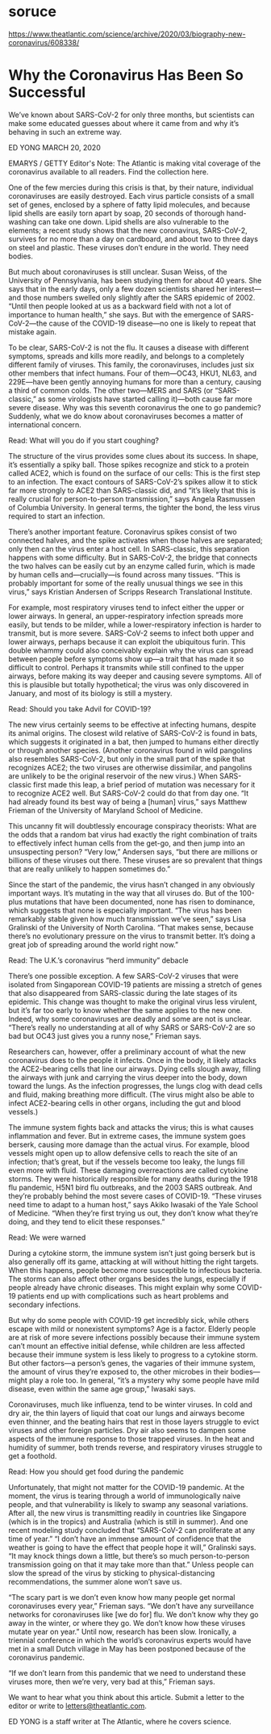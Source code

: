 # soruce

https://www.theatlantic.com/science/archive/2020/03/biography-new-coronavirus/608338/

# Why the Coronavirus Has Been So Successful
We’ve known about SARS-CoV-2 for only three months, but scientists can make some educated guesses about where it came from and why it’s behaving in such an extreme way.

ED YONG
MARCH 20, 2020

EMARYS / GETTY
Editor's Note: The Atlantic is making vital coverage of the coronavirus available to all readers. Find the collection here.

One of the few mercies during this crisis is that, by their nature, individual coronaviruses are easily destroyed. Each virus particle consists of a small set of genes, enclosed by a sphere of fatty lipid molecules, and because lipid shells are easily torn apart by soap, 20 seconds of thorough hand-washing can take one down. Lipid shells are also vulnerable to the elements; a recent study shows that the new coronavirus, SARS-CoV-2, survives for no more than a day on cardboard, and about two to three days on steel and plastic. These viruses don’t endure in the world. They need bodies.

But much about coronaviruses is still unclear. Susan Weiss, of the University of Pennsylvania, has been studying them for about 40 years. She says that in the early days, only a few dozen scientists shared her interest—and those numbers swelled only slightly after the SARS epidemic of 2002. “Until then people looked at us as a backward field with not a lot of importance to human health,” she says. But with the emergence of SARS-CoV-2—the cause of the COVID-19 disease—no one is likely to repeat that mistake again.

To be clear, SARS-CoV-2 is not the flu. It causes a disease with different symptoms, spreads and kills more readily, and belongs to a completely different family of viruses. This family, the coronaviruses, includes just six other members that infect humans. Four of them—OC43, HKU1, NL63, and 229E—have been gently annoying humans for more than a century, causing a third of common colds. The other two—MERS and SARS (or “SARS-classic,” as some virologists have started calling it)—both cause far more severe disease. Why was this seventh coronavirus the one to go pandemic? Suddenly, what we do know about coronaviruses becomes a matter of international concern.

Read: What will you do if you start coughing?

The structure of the virus provides some clues about its success. In shape, it’s essentially a spiky ball. Those spikes recognize and stick to a protein called ACE2, which is found on the surface of our cells: This is the first step to an infection. The exact contours of SARS-CoV-2’s spikes allow it to stick far more strongly to ACE2 than SARS-classic did, and “it’s likely that this is really crucial for person-to-person transmission,” says Angela Rasmussen of Columbia University. In general terms, the tighter the bond, the less virus required to start an infection.

There’s another important feature. Coronavirus spikes consist of two connected halves, and the spike activates when those halves are separated; only then can the virus enter a host cell. In SARS-classic, this separation happens with some difficulty. But in SARS-CoV-2, the bridge that connects the two halves can be easily cut by an enzyme called furin, which is made by human cells and—crucially—is found across many tissues. “This is probably important for some of the really unusual things we see in this virus,” says Kristian Andersen of Scripps Research Translational Institute.

For example, most respiratory viruses tend to infect either the upper or lower airways. In general, an upper-respiratory infection spreads more easily, but tends to be milder, while a lower-respiratory infection is harder to transmit, but is more severe. SARS-CoV-2 seems to infect both upper and lower airways, perhaps because it can exploit the ubiquitous furin. This double whammy could also conceivably explain why the virus can spread between people before symptoms show up—a trait that has made it so difficult to control. Perhaps it transmits while still confined to the upper airways, before making its way deeper and causing severe symptoms. All of this is plausible but totally hypothetical; the virus was only discovered in January, and most of its biology is still a mystery.

Read: Should you take Advil for COVID-19?

The new virus certainly seems to be effective at infecting humans, despite its animal origins. The closest wild relative of SARS-CoV-2 is found in bats, which suggests it originated in a bat, then jumped to humans either directly or through another species. (Another coronavirus found in wild pangolins also resembles SARS-CoV-2, but only in the small part of the spike that recognizes ACE2; the two viruses are otherwise dissimilar, and pangolins are unlikely to be the original reservoir of the new virus.) When SARS-classic first made this leap, a brief period of mutation was necessary for it to recognize ACE2 well. But SARS-CoV-2 could do that from day one. “It had already found its best way of being a [human] virus,” says Matthew Frieman of the University of Maryland School of Medicine.

This uncanny fit will doubtlessly encourage conspiracy theorists: What are the odds that a random bat virus had exactly the right combination of traits to effectively infect human cells from the get-go, and then jump into an unsuspecting person? “Very low,” Andersen says, “but there are millions or billions of these viruses out there. These viruses are so prevalent that things that are really unlikely to happen sometimes do.”

Since the start of the pandemic, the virus hasn’t changed in any obviously important ways. It’s mutating in the way that all viruses do. But of the 100-plus mutations that have been documented, none has risen to dominance, which suggests that none is especially important. “The virus has been remarkably stable given how much transmission we’ve seen,” says Lisa Gralinski of the University of North Carolina. “That makes sense, because there’s no evolutionary pressure on the virus to transmit better. It’s doing a great job of spreading around the world right now.”

Read: The U.K.’s coronavirus “herd immunity” debacle

There’s one possible exception. A few SARS-CoV-2 viruses that were isolated from Singaporean COVID-19 patients are missing a stretch of genes that also disappeared from SARS-classic during the late stages of its epidemic. This change was thought to make the original virus less virulent, but it’s far too early to know whether the same applies to the new one. Indeed, why some coronaviruses are deadly and some are not is unclear. “There’s really no understanding at all of why SARS or SARS-CoV-2 are so bad but OC43 just gives you a runny nose,” Frieman says.

Researchers can, however, offer a preliminary account of what the new coronavirus does to the people it infects. Once in the body, it likely attacks the ACE2-bearing cells that line our airways. Dying cells slough away, filling the airways with junk and carrying the virus deeper into the body, down toward the lungs. As the infection progresses, the lungs clog with dead cells and fluid, making breathing more difficult. (The virus might also be able to infect ACE2-bearing cells in other organs, including the gut and blood vessels.)

The immune system fights back and attacks the virus; this is what causes inflammation and fever. But in extreme cases, the immune system goes berserk, causing more damage than the actual virus. For example, blood vessels might open up to allow defensive cells to reach the site of an infection; that’s great, but if the vessels become too leaky, the lungs fill even more with fluid. These damaging overreactions are called cytokine storms. They were historically responsible for many deaths during the 1918 flu pandemic, H5N1 bird flu outbreaks, and the 2003 SARS outbreak. And they’re probably behind the most severe cases of COVID-19. “These viruses need time to adapt to a human host,” says Akiko Iwasaki of the Yale School of Medicine. “When they’re first trying us out, they don’t know what they’re doing, and they tend to elicit these responses.”

Read: We were warned

During a cytokine storm, the immune system isn’t just going berserk but is also generally off its game, attacking at will without hitting the right targets. When this happens, people become more susceptible to infectious bacteria. The storms can also affect other organs besides the lungs, especially if people already have chronic diseases. This might explain why some COVID-19 patients end up with complications such as heart problems and secondary infections.

But why do some people with COVID-19 get incredibly sick, while others escape with mild or nonexistent symptoms? Age is a factor. Elderly people are at risk of more severe infections possibly because their immune system can’t mount an effective initial defense, while children are less affected because their immune system is less likely to progress to a cytokine storm. But other factors—a person’s genes, the vagaries of their immune system, the amount of virus they’re exposed to, the other microbes in their bodies—might play a role too. In general, “it’s a mystery why some people have mild disease, even within the same age group,” Iwasaki says.

Coronaviruses, much like influenza, tend to be winter viruses. In cold and dry air, the thin layers of liquid that coat our lungs and airways become even thinner, and the beating hairs that rest in those layers struggle to evict viruses and other foreign particles. Dry air also seems to dampen some aspects of the immune response to those trapped viruses. In the heat and humidity of summer, both trends reverse, and respiratory viruses struggle to get a foothold.

Read: How you should get food during the pandemic

Unfortunately, that might not matter for the COVID-19 pandemic. At the moment, the virus is tearing through a world of immunologically naive people, and that vulnerability is likely to swamp any seasonal variations. After all, the new virus is transmitting readily in countries like Singapore (which is in the tropics) and Australia (which is still in summer). And one recent modeling study concluded that “SARS-CoV-2 can proliferate at any time of year.” “I don’t have an immense amount of confidence that the weather is going to have the effect that people hope it will,” Gralinski says. “It may knock things down a little, but there’s so much person-to-person transmission going on that it may take more than that.” Unless people can slow the spread of the virus by sticking to physical-distancing recommendations, the summer alone won’t save us.

“The scary part is we don’t even know how many people get normal coronaviruses every year,” Frieman says. “We don’t have any surveillance networks for coronaviruses like [we do for] flu. We don’t know why they go away in the winter, or where they go. We don’t know how these viruses mutate year on year.” Until now, research has been slow. Ironically, a triennial conference in which the world’s coronavirus experts would have met in a small Dutch village in May has been postponed because of the coronavirus pandemic.

“If we don’t learn from this pandemic that we need to understand these viruses more, then we’re very, very bad at this,” Frieman says.

We want to hear what you think about this article. Submit a letter to the editor or write to letters@theatlantic.com.

ED YONG is a staff writer at The Atlantic, where he covers science.
